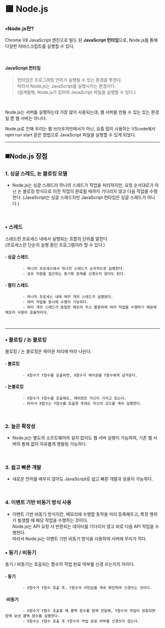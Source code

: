 🟩 Node.js
======
### ▪️Node.js란?

 Chrome V8 JavaScript 엔진으로 빌드 된 **JavaScript 런타임**으로,
Node.js를 통해 다양한 자바스크립트를 실행할 수 있다. 

&nbsp;
#### JavaScript 런타임
> 런타임은 프로그래밍 언어가 실행될 수 있는 환경을 뜻한다.  
따라서 Node.js는 JavaScript를 실행시키는 환경이다.  
(쉽게말해, Node.js가 있어야 JavaScript 파일을 실행할 수 있다.) 

&nbsp;

Node.js는 서버를 실행하는데 가장 많이 사용되는데, 웹 서버를 만들 수 있는 있는 환경일 뿐 웹 서버는 아니다.

Node.js로 인해 우리는 웹 브라우저만에서가 아닌, 요즘 많이 사용하는 VScode에서
npm run start 같은 방법으로 JavaScript 파일을 실행할 수 있게 되었다.

------------

## ◼️Node.js 장점

### 1. 싱글 스레드, 논 블로킹 모델   
- Node.js는 싱글 스레드라 하나의 스레드가 작업을 처리하지만, 
요청 순서대로가 아닌 논 블로킹 방식으로 이전 작업이 완료될 때까지 기다리지 않고 다음 작업을 수행한다.
(JavaScript는 싱글 스레드지만 JavaScript 런타임은 싱글 스레드가 아니다.)

&nbsp;

### ▪️ 스레드
  스레드란 프로세스 내에서 실행되는 흐름의 단위를 말한다.  
  (프로세스란 단순히 실행 중인 프로그램이라 할 수 있다.)
  
  #### ▫️ 싱글 스레드 
  
            - 하나의 프로세스에서 하나의 스레드가 순차적으로 실행한다. 
            - 공유 자원을 접근하는 동기화 문제를 신경쓰지 않아도 된다.
            
  #### ▫️ 멀티 스레드  
  
            - 하나의 프로세스 내에 여러 개의 스레드가 실행된다.   
            - 여러 작업을 동시에 수행이 가능하다.   
            - 여러 개의 스레드가 동일한 메모리 주소 활용하며 여러 작업을 수행하기 때문에 메모리 사용이 효율적이다.  
  
&nbsp;

 ----------------
 
###  ▪️ 블로킹 / 논 블로킹   
  블로킹 / 논 블로킹은 제어권 처리에 따라 나뉜다.  
  
  #### ▫️ 블로킹
  
            - X함수가 Y함수를 호출하면, X함수가 제어권을 Y함수에게 넘겨준다.

  #### ▫️ 논블로킹
  
            - X함수가 Y함수를 호출해도, 제어권은 자신이 가지고 있는다.
            - 따라서 X함수는 Y함수를 호출한 후에도 자신의 코드를 계속 실행한다.

&nbsp;

### 2. 높은 확장성  
- Node.js는 별도의 소프트웨어의 설치 없이도 웹 서버 실행이 가능하여, 
기존 웹 서버의 통제 없이 자유롭게 핸들링 가능하다.

&nbsp;

### 3. 쉽고 빠른 개발

- 새로운 언어를 배우지 않아도 JavaScript로 쉽고 빠른 개발과 응용이 가능하다.
 
 &nbsp;
 
### 4. 이벤트 기반 비동기 방식 사용

- 이벤트 기반 비동기 방식이란, 메모리에 수행할 동작을 미리 등록해두고, 특정 행위가 발생할 때 해당 작업을 수행하는 것이다.  
 Node.js는 API 요청 시 반환되는 데이터를 기다리지 않고 바로 다음 API 작업을 수행한다.  
 따라서 Node.js는 이벤트 기반 비동기 방식을 사용하여 서버에 무리가 적다.
 

### ▪️ 동기 / 비동기  
  동기 / 비동기는 호출되는 함수의 작업 완료 여부를 신경 쓰는지의 차이다.
  
  #### ▫️ 동기
  
            - X함수가 Y함수 호출 후, Y함수의 리턴값을 계속 확인하며 신경쓰는 것이다.
        
 #### ▫️비동기
 
            - X함수가 Y함수 호출할 때 콜백 함수를 함께 전달해, Y함수의 작업이 완료되면 함께 보낸 콜백 함수를 실행한다.
            - X함수는 Y함수 호출 후 Y함수의 작업 완료 여부를 신경쓰지 않는다.
            























